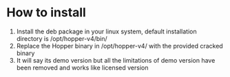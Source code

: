 # How to install
1. Install the deb package in your linux system, default installation directory is /opt/hopper-v4/bin/
2. Replace the Hopper binary in /opt/hopper-v4/ with the provided cracked binary
3. It will say its demo version but all the limitations of demo version have been removed and works like licensed version
